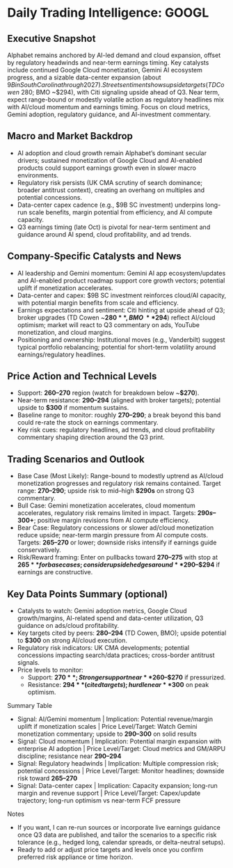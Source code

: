 # Daily Trading Intelligence: GOOGL

## Executive Snapshot
Alphabet remains anchored by AI-led demand and cloud expansion, offset by regulatory headwinds and near-term earnings timing. Key catalysts include continued Google Cloud monetization, Gemini AI ecosystem progress, and a sizable data-center expansion (about $9B in South Carolina through 2027). Street sentiment shows upside targets (TD Cowen ~$280; BMO ~$294), with Citi signaling upside ahead of Q3. Near term, expect range-bound or modestly volatile action as regulatory headlines mix with AI/cloud momentum and earnings timing. Focus on cloud metrics, Gemini adoption, regulatory guidance, and AI-investment commentary.

## Macro and Market Backdrop
- AI adoption and cloud growth remain Alphabet’s dominant secular drivers; sustained monetization of Google Cloud and AI-enabled products could support earnings growth even in slower macro environments.
- Regulatory risk persists (UK CMA scrutiny of search dominance; broader antitrust context), creating an overhang on multiples and potential concessions.
- Data-center capex cadence (e.g., $9B SC investment) underpins long-run scale benefits, margin potential from efficiency, and AI compute capacity.
- Q3 earnings timing (late Oct) is pivotal for near-term sentiment and guidance around AI spend, cloud profitability, and ad trends.

## Company-Specific Catalysts and News
- AI leadership and Gemini momentum: Gemini AI app ecosystem/updates and AI-enabled product roadmap support core growth vectors; potential uplift if monetization accelerates.
- Data-center and capex: $9B SC investment reinforces cloud/AI capacity, with potential margin benefits from scale and efficiency.
- Earnings expectations and sentiment: Citi hinting at upside ahead of Q3; broker upgrades (TD Cowen ~**$280**, BMO ~**$294**) reflect AI/cloud optimism; market will react to Q3 commentary on ads, YouTube monetization, and cloud margins.
- Positioning and ownership: Institutional moves (e.g., Vanderbilt) suggest typical portfolio rebalancing; potential for short-term volatility around earnings/regulatory headlines.

## Price Action and Technical Levels
- Support: **$260–$270** region (watch for breakdown below ~**$270**).
- Near-term resistance: **$290–$294** (aligned with broker targets); potential upside to **$300** if momentum sustains.
- Baseline range to monitor: roughly **$270–$290**; a break beyond this band could re-rate the stock on earnings commentary.
- Key risk cues: regulatory headlines, ad trends, and cloud profitability commentary shaping direction around the Q3 print.

## Trading Scenarios and Outlook
- Base Case (Most Likely): Range-bound to modestly uptrend as AI/cloud monetization progresses and regulatory risk remains contained. Target range: **$270–$290**; upside risk to mid–high **$290s** on strong Q3 commentary.
- Bull Case: Gemini monetization accelerates, cloud momentum accelerates, regulatory risk remains limited in impact. Targets: **$290s–$300+**; positive margin revisions from AI compute efficiency.
- Bear Case: Regulatory concessions or slower ad/cloud monetization reduce upside; near-term margin pressure from AI compute costs. Targets: **$265–$270** or lower; downside risks intensify if earnings guide conservatively.
- Risk/Reward framing: Enter on pullbacks toward **$270–$275** with stop at **$265** for base cases; consider upside hedges around **$290–$294** if earnings are constructive.

## Key Data Points Summary (optional)
- Catalysts to watch: Gemini adoption metrics, Google Cloud growth/margins, AI-related spend and data-center utilization, Q3 guidance on ads/cloud profitability.
- Key targets cited by peers: **$280–$294** (TD Cowen, BMO); upside potential to **$300** on strong AI/cloud execution.
- Regulatory risk indicators: UK CMA developments; potential concessions impacting search/data practices; cross-border antitrust signals.
- Price levels to monitor:
  - Support: **$270**; Stronger support near **$260–$270** if pressurized.
  - Resistance: **$294** (cited targets); hurdle near **$300** on peak optimism.

Summary Table
- Signal: AI/Gemini momentum | Implication: Potential revenue/margin uplift if monetization scales | Price Level/Target: Watch Gemini monetization commentary; upside to **$290–$300** on solid results
- Signal: Cloud momentum | Implication: Potential margin expansion with enterprise AI adoption | Price Level/Target: Cloud metrics and GM/ARPU discipline; resistance near **$290–$294**
- Signal: Regulatory headwinds | Implication: Multiple compression risk; potential concessions | Price Level/Target: Monitor headlines; downside risk toward **$265–$270**
- Signal: Data-center capex | Implication: Capacity expansion; long-run margin and revenue support | Price Level/Target: Capex/update trajectory; long-run optimism vs near-term FCF pressure

Notes
- If you want, I can re-run sources or incorporate live earnings guidance once Q3 data are published, and tailor the scenarios to a specific risk tolerance (e.g., hedged long, calendar spreads, or delta-neutral setups).
- Ready to add or adjust price targets and levels once you confirm preferred risk appliance or time horizon.